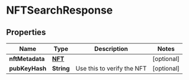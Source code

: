 

# NFTSearchResponse


## Properties

Name | Type | Description | Notes
------------ | ------------- | ------------- | -------------
**nftMetadata** | [**NFT**](NFT.md) |  |  [optional]
**pubKeyHash** | **String** | Use this to verify the NFT |  [optional]



